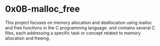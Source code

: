 # 0x0B-malloc_free

This project focuses on memory allocation and deallocation using malloc and free functions in the C programming language.
and contains several C files, each addressing a specific task or concept related to memory allocation and freeing.
